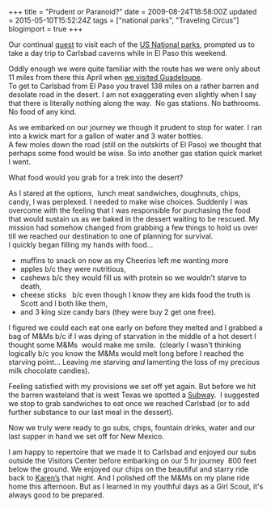 +++
title = "Prudent or Paranoid?"
date = 2009-08-24T18:58:00Z
updated = 2015-05-10T15:52:24Z
tags = ["national parks", "Traveling Circus"]
blogimport = true 
+++

Our continual [quest](http://lifeatthecircus.com/2008/11/05/one-too-many-park-signs/) to visit each of the [US National parks](http://lifeatthecircus.com/2008/11/13/the-sign-pics-just-keep-getting-better/), prompted us to take a day trip to Carlsbad caverns while in El Paso this weekend. 

Oddly enough we were quite familiar with the route has we were only about 11 miles from there this April when [we visited Guadeloupe](http://lifeatthecircus.com/2009/04/13/oh-so-you-wanted-to-see-the-actual-parks/).       
To get to Carlsbad from El Paso you travel 138 miles on a rather barren and desolate road in the desert. I am not exaggerating even slightly when I say that there is literally nothing along the way.&#160; No gas stations. No bathrooms. No food of any kind. 

As we embarked on our journey we though it prudent to stop for water. I ran into a kwick mart for a gallon of water and 3 water bottles.      
A few moles down the road (still on the outskirts of El Paso) we thought that perhaps some food would be wise. So into another gas station quick market I went. 

What food would you grab for a trek into the desert? 

As I stared at the options,&#160; lunch meat sandwiches, doughnuts, chips, candy, I was perplexed. I needed to make wise choices. Suddenly I was overcome with the feeling that I was responsible for purchasing the food that would sustain us as we baked in the dessert waiting to be rescued. My mission had somehow changed from grabbing a few things to hold us over till we reached our destination to one of planning for survival.      
I quickly began filling my hands with food...

*   muffins to snack on now as my Cheerios left me wanting more
*   apples b/c they were nutritious,
*   cashews b/c they would fill us with protein so we wouldn't starve to death,
*   cheese sticks&#160;&#160; b/c even though I know they are kids food the truth is Scott and I both like them,
*   and 3 king size candy bars (they were buy 2 get one free).

I figured we could each eat one early on before they melted and I grabbed a bag of M&amp;Ms b/c if I was dying of starvation in the middle of a hot desert I thought some M&amp;Ms&#160; would make me smile.&#160; (clearly I wasn't thinking logically b/c you know the M&amp;Ms would melt long before I reached the starving point... Leaving me starving _and_ lamenting the loss of my precious milk chocolate candies).

Feeling satisfied with my provisions we set off yet again. But before we hit the barren wasteland that is west Texas we spotted a [Subway](http://www.subway.com).&#160; I suggested we stop to grab sandwiches to eat once we reached Carlsbad (or to add further substance to our last meal in the dessert).

Now we truly were ready to go subs, chips, fountain drinks, water and our last supper in hand we set off for New Mexico. 

I am happy to repertoire that we made it to Carlsbad and enjoyed our subs outside the Visitors Center before embarking on our 5 hr journey&#160; 800 feet below the ground. We enjoyed our chips on the beautiful and starry ride back to [Karen’s](http://anotherstelladay.blogspot.com/) that night. And I polished off the M&amp;Ms on my plane ride home this afternoon. But as I learned in my youthful days as a Girl Scout, it's always good to be prepared.&#160; 
